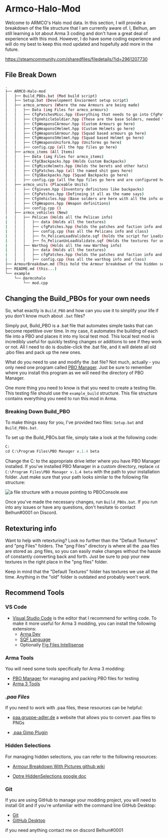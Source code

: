 # Armco-Halo-Mod

Welcome to ARMCO's Halo mod data. In this section, I will provide a breakdown of the file structure that I am currently aware of. I, Belhun, am still learning a lot about Arma 3 coding and don't have a great deal of experience with this mod. However, I do have some coding experience and will do my best to keep this mod updated and hopefully add more in the future.

https://steamcommunity.com/sharedfiles/filedetails/?id=2961207730

## File Break Down

```sh
.
├── ARMCO-Halo-mod
│   ├── Build_PBOs.bat (Mod build script)
│   ├── Setup.bat (Development Enviorment setup script)
│   ├── armco_armours (Where the new Armours are being made)
│   │   ├── Data (img Files for armco_armours)
│   │   ├── CfgPatchesMisc.hpp (Everything that needs to go into CfgPatches plus some additional items)
│   │   ├── CfgVehicleSoldier.hpp (These are the base Solders, needed to either spawn pre made solders in editor or Zues or use them to make uniforms)
│   │   ├── CfgWeaponsCArmour.hpp (Custom Armours go here)
│   │   ├── CfgWeaponsCHelmet.hpp (Custom Helmets go here)
│   │   ├── CfgWeaponsSArmour.hpp (Squad based armours go here)
│   │   ├── CfgWeaponsSHelmet.hpp (Squad based Helmet go here)
│   │   ├── CfgWeaponsUniform.hpp (Uniforms go here)
│   │   ├── config.cpp (all the hpp files go here)
│   ├── armco_items (All Items)
│   │   ├── Data (img Files for armco_items)
│   │   ├── CfgCBackpacks.hpp (Holds Custom Backpacks)
│   │   ├── CfgMiscHelmets.hpp (Holds the berets and other hats)
│   │   ├── CfgPatches.hpp (all the named shit goes here)
│   │   ├── CfgSBackpacks.hpp (Squad Backpacks go here)
│   │   ├── config.cpp (all the hpp files go here and are configured here)
│   ├── armco_units (Placeable Units)
│   │   ├── Cfginven.hpp (Inventory definitons like backpacks)
│   │   ├── CfgPatches.hpp (Defineing it all as the name says)
│   │   ├── CfgVehicles.hpp (Base solders are here with all the info on solders)
│   │   ├── CfgWeapons.hpp (Weapon definitions)
│   │   ├── config.cpp ()
│   ├── armco_vehicles (New)
|   │   ├── Pelican (Holds all the Pelican info)
|   │   │   ├── data (Holds all the textures)
|   │   │   ├── cfgPatches.hpp (holds the patches and faction info and catagory)
|   │   │   ├── config.cpp (has all the Pelicans info and class)
|   │   │   ├── fn_PelicanLoadValidate.sqf (holds the script for Loading Vehicals onto the Pelican)
|   │   │   ├── fn_PelicanUnLoadValidate.sqf (Holds the textures for unloading vehcials from pelicans)
|   │   ├── Warthog (Holds all the new Warthog info)
|   │   │   ├── data (Holds all the textures)
|   │   │   ├── cfgPatches.hpp (holds the patches and faction info and catagory)
|   │   │   ├── config.cpp (has all the warthog info and class)
├── ArmourBreakdown.md (This hold the Armour breakdown of the hidden selctions)
├── README.md (this...)
└── example
    └── @armcohalo
        └── mod.cpp
```

## Changing the Build_PBOs for your own needs

So, what exactly is `Build_PBO` and how can you use it to simplify your life if you don't know much about `.bat` files?

Simply put, Build_PBO is a .bat file that automates simple tasks that can become repetitive over time. In my case, it automates the building of each file into a PBO and places it into my local test mod. This local test mod is incredibly useful for quickly testing changes or additions to see if they work or not. All I need to do is double-click the .bat file, and it will delete all old .pbo files and pack up the new ones.

What do you need to use and modify the .bat file? Not much, actually - you only need one program called [PBO Manager](https://pbo-manager-v-1-4.software.informer.com/download/#downloading). Just be sure to remember where you install this program as we will need the directory of PBO Manager.

One more thing you need to know is that you need to create a testing file. This testing file should use the `example_build` structure. This file structure contains everything you need to run this mod in Arma.

### Breaking Down Build_PBO

To make things easy for you, I've provided two files: `Setup.bat` and `Build_PBOs.bat`.

To set up the Build_PBOs.bat file, simply take a look at the following code:

```ps
C:
cd C:\Program Files\PBO Manager v.1.4 beta
```

Change the C: to the appropriate drive letter where you have PBO Manager installed. If you've installed PBO Manager in a custom directory, replace `cd C:\Program Files\PBO Manager v.1.4 beta` with the path to your installation folder. Just make sure that your path looks similar to the following file structure:

![a file structure with a mouse pointing to PBOConsole.exe](https://i.imgur.com/R7J37l3.png)

Once you've made the necessary changes, run `Build_PBOs.bat`. If you run into any issues or have any questions, don't hesitate to contact Belhun#0001 on Discord.

## Retexturing info

Want to help with retexturing? Look no further than the "Default Textures" and "png Files" folders. The "png Files" directory is where all the .paa files are stored as .png files, so you can easily make changes without the hassle of constantly converting back and forth. Just be sure to pop your new textures in the right place in the "png files" folder.

Keep in mind that the "Default Textures" folder has textures we use all the time. Anything in the "old" folder is outdated and probably won't work.

## Recommend Tools

### VS Code

- [Visual Studio Code](https://code.visualstudio.com/) is the editor that I recommend for writing code. To make it more useful for Arma 3 modding, you can install the following extensions:
  - [Arma Dev](https://marketplace.visualstudio.com/items?itemName=ole1986.arma-dev)
  - [SQF Language](https://marketplace.visualstudio.com/items?itemName=Armitxes.sqf)
  - Optionally [Fig Files Intellisense](https://marketplace.visualstudio.com/items?itemName=kiriko.fig-unreleased)

### Arma Tools

You will need some tools specifically for Arma 3 modding:

- [PBO Manager](https://pbo-manager-v-1-4.software.informer.com/download/#downloading) for managing and packing PBO files for testing
- [Arma 3 Tools](https://store.steampowered.com/app/233800/Arma_3_Tools/)

### _.paa Files_

If you need to work with .paa files, these resources can be helpful:

- [paa.gruppe-adler.de](https://paa.gruppe-adler.de/) a website that allows you to convert .paa files to PNGs

- [.paa Gimp Plugin](https://github.com/gruppe-adler/paa-gimp-plugin)

### Hidden Selections

For managing hidden selections, you can refer to the following resources:

- [Armour Breakdown With Pictures github wiki](https://github.com/Belhun/Armco-Halo-Mod/wiki/Armour-Breakdown-With-Pictures)

- [Optre HiddenSelections google doc](https://docs.google.com/document/d/1ILyvFV8opoARs_2hy4hRAU4_hr4qWrAQKfJ4UlC5K5c/edit#)

### Git

If you are using GitHub to manage your modding project, you will need to install Git and if you're unfamiliar with the command line GitHub Desktop:

- [Git](https://git-scm.com/downloads)
- [GitHub Desktop](https://desktop.github.com/)

if you need anything contact me on discord Belhun#0001
